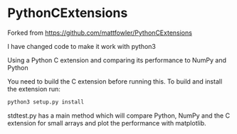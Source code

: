# PythonCExtensions
Forked from https://github.com/mattfowler/PythonCExtensions

I have changed code to make it work with python3


Using a Python C extension and comparing its performance to NumPy and Python

You need to build the C extension before running this. To build and install the extension run:

```python
python3 setup.py install
```

stdtest.py has a main method which will compare Python, NumPy and the C extension for small arrays and plot the performance with matplotlib.

